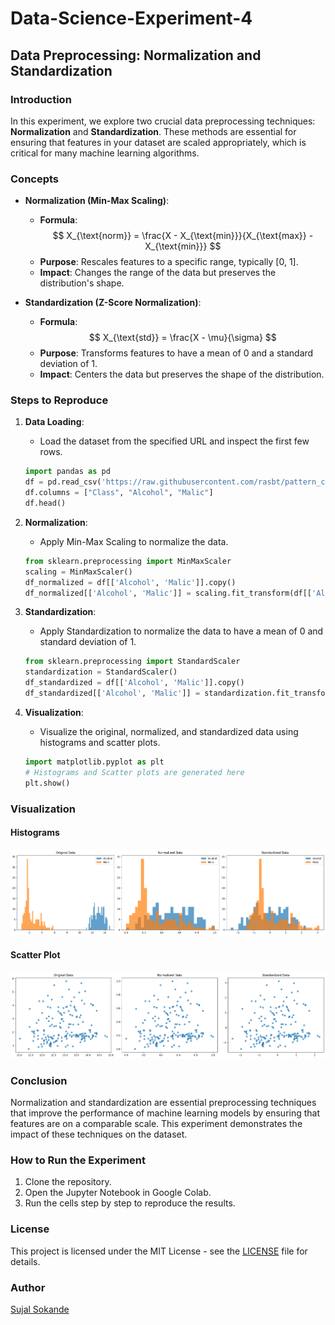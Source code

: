 # Data-Science-Experiment-4

## Data Preprocessing: Normalization and Standardization

### Introduction
In this experiment, we explore two crucial data preprocessing techniques: **Normalization** and **Standardization**. These methods are essential for ensuring that features in your dataset are scaled appropriately, which is critical for many machine learning algorithms.

### Concepts

- **Normalization (Min-Max Scaling)**:
  - **Formula**:  
    $$
    X_{\text{norm}} = \frac{X - X_{\text{min}}}{X_{\text{max}} - X_{\text{min}}}
    $$
  - **Purpose**: Rescales features to a specific range, typically [0, 1].
  - **Impact**: Changes the range of the data but preserves the distribution's shape.

- **Standardization (Z-Score Normalization)**:
  - **Formula**:  
    $$
    X_{\text{std}} = \frac{X - \mu}{\sigma}
    $$
  - **Purpose**: Transforms features to have a mean of 0 and a standard deviation of 1.
  - **Impact**: Centers the data but preserves the shape of the distribution.

### Steps to Reproduce

1. **Data Loading**:
   - Load the dataset from the specified URL and inspect the first few rows.

    ```python
    import pandas as pd
    df = pd.read_csv('https://raw.githubusercontent.com/rasbt/pattern_classification/master/data/wine_data.csv', header=None, usecols=[0,1,2])
    df.columns = ["Class", "Alcohol", "Malic"]
    df.head()
    ```

2. **Normalization**:
   - Apply Min-Max Scaling to normalize the data.

    ```python
    from sklearn.preprocessing import MinMaxScaler
    scaling = MinMaxScaler()
    df_normalized = df[['Alcohol', 'Malic']].copy()
    df_normalized[['Alcohol', 'Malic']] = scaling.fit_transform(df[['Alcohol', 'Malic']])
    ```

3. **Standardization**:
   - Apply Standardization to normalize the data to have a mean of 0 and standard deviation of 1.

    ```python
    from sklearn.preprocessing import StandardScaler
    standardization = StandardScaler()
    df_standardized = df[['Alcohol', 'Malic']].copy()
    df_standardized[['Alcohol', 'Malic']] = standardization.fit_transform(df[['Alcohol', 'Malic']])
    ```

4. **Visualization**:
   - Visualize the original, normalized, and standardized data using histograms and scatter plots.

    ```python
    import matplotlib.pyplot as plt
    # Histograms and Scatter plots are generated here
    plt.show()
    ```

### Visualization
#### Histograms
![Histogram](exp4%20ds%20histogram.png)

#### Scatter Plot
![Scatter Plot](exp4%20ds%20scatterplot.png)

### Conclusion
Normalization and standardization are essential preprocessing techniques that improve the performance of machine learning models by ensuring that features are on a comparable scale. This experiment demonstrates the impact of these techniques on the dataset.

### How to Run the Experiment
1. Clone the repository.
2. Open the Jupyter Notebook in Google Colab.
3. Run the cells step by step to reproduce the results.

### License
This project is licensed under the MIT License - see the [LICENSE](LICENSE) file for details.

### Author
[Sujal Sokande](https://github.com/SokandeSujal)
